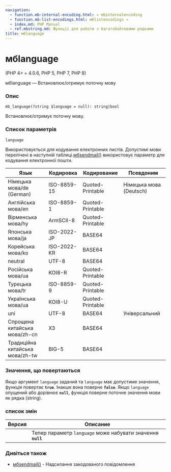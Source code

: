 ```yaml
---
navigation:
  - function.mb-internal-encoding.html: « mbinternalencoding
  - function.mb-list-encodings.html: мбlistencodings »
  - index.md: PHP Manual
  - ref.mbstring.md: Функції для роботи з багатобайтовими рядками
title: мбlanguage
---
```

# мбlanguage

(PHP 4> = 4.0.6, PHP 5, PHP 7, PHP 8)

мбlanguage — Встановлює/отримує поточну мову

### Опис

```methodsynopsis
mb_language(?string $language = null): string|bool
```

Встановлює/отримує поточну мову.

### Список параметрів

`language`

Використовується для кодування електронних листів. Допустимі мови перелічені в наступній таблиці.[мбsendmail()](function.mb-send-mail.html) використовує параметр для кодування електронної пошти.

| Язык | Кодировка | Кодирование | Псевдоним |
| --- | --- | --- | --- |
| Німецька мова/de (German) | ISO-8859-15 | Quoted-Printable | Німецька мова (Deutsch) |
| Англійська мова/en | ISO-8859-1 | Quoted-Printable |  |
| Вірменська мова/hy | ArmSCII-8 | Quoted-Printable |  |
| Японська мова/ja | ISO-2022-JP | BASE64 |  |
| Корейська мова/ko | ISO-2022-KR | BASE64 |  |
| neutral | UTF-8 | BASE64 |  |
| Російська мова/ua | KOI8-R | Quoted-Printable |  |
| Турецька мова/tr | ISO-8859-9 | Quoted-Printable |  |
| Українська мова/ua | KOI8-U | Quoted-Printable |  |
| uni | UTF-8 | BASE64 | Універсальний |
| Спрощена китайська мова/zh-cn | ХЗ | BASE64 |  |
| Традиційна китайська мова/zh-tw | BIG-5 | BASE64 |  |

### Значення, що повертаються

Якщо аргумент `language` заданий та `language` має допустиме значення, функція повертає **`true`**. Інакше вона поверне **`false`**. Якщо `language` опущений або дорівнює **`null`**, функція поверне поточне значення мови як рядка (string).

### список змін

| Версия | Описание |
| --- | --- |
|  | Тепер параметр `language` може набувати значення **`null`** |

### Дивіться також

-   [мбsendmail()](function.mb-send-mail.html) - Надсилання закодованого повідомлення
